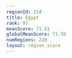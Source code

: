 ```yaml
---
regionId: 214
title: Egypt
rank: 97
meanScore: 71.51
globalMeanScore: 71.78
numRegions: 220
layout: region_score
---
```

